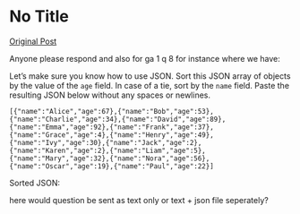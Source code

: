 # No Title

[Original Post](https://discourse.onlinedegree.iitm.ac.in/t/169029/139)

<p>Anyone please respond and also for ga 1 q 8 for instance where we have:</p>
<p>Let’s make sure you know how to use JSON. Sort this JSON array of objects by the value of the <code>age</code> field. In case of a tie, sort by the <code>name</code> field. Paste the resulting JSON below without any spaces or newlines.</p>
<pre><code class="lang-auto">[{"name":"Alice","age":67},{"name":"Bob","age":53},{"name":"Charlie","age":34},{"name":"David","age":89},{"name":"Emma","age":92},{"name":"Frank","age":37},{"name":"Grace","age":4},{"name":"Henry","age":49},{"name":"Ivy","age":30},{"name":"Jack","age":2},{"name":"Karen","age":2},{"name":"Liam","age":5},{"name":"Mary","age":32},{"name":"Nora","age":56},{"name":"Oscar","age":19},{"name":"Paul","age":22}]
</code></pre>
<p>Sorted JSON:</p>
<p>here would question be sent as text only or text + json file seperately?</p>